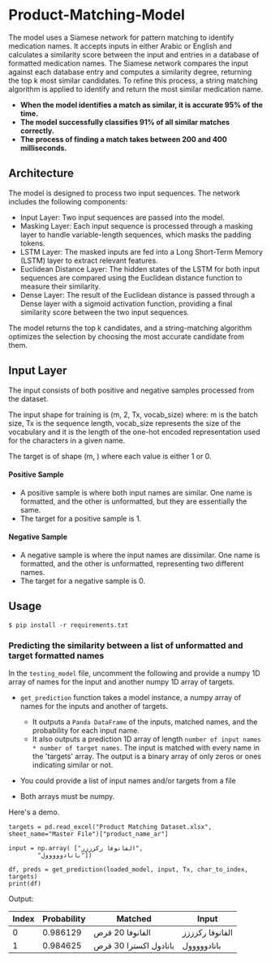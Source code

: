 # Product-Matching-Model
The model uses a Siamese network for pattern matching to identify medication names. It accepts inputs in either Arabic or English and calculates a similarity score between the input and entries in a database of formatted medication names. The Siamese network compares the input against each database entry and computes a similarity degree, returning the top k most similar candidates. To refine this process, a string matching algorithm is applied to identify and return the most similar medication name.

- **When the model identifies a match as similar, it is accurate 95% of the time.**
- **The model successfully classifies 91% of all similar matches correctly.**
- **The process of finding a match takes between 200 and 400 milliseconds.**


## Architecture
The model is designed to process two input sequences. The network includes the following components:

- Input Layer: Two input sequences are passed into the model.
- Masking Layer: Each input sequence is processed through a masking layer to handle variable-length sequences, which masks the padding tokens.
- LSTM Layer: The masked inputs are fed into a Long Short-Term Memory (LSTM) layer to extract relevant features.
- Euclidean Distance Layer: The hidden states of the LSTM for both input sequences are compared using the Euclidean distance function to measure their similarity.
- Dense Layer: The result of the Euclidean distance is passed through a Dense layer with a sigmoid activation function, providing a final similarity score between the two input sequences.

The model returns the top k candidates, and a string-matching algorithm optimizes the selection by choosing the most accurate candidate from them.

## Input Layer
The input consists of both positive and negative samples processed from the dataset. 

The input shape for training is (m, 2, Tx, vocab_size) where: m is the batch size, Tx is the sequence length, vocab_size represents the size of the vocabulary and it is the length of the one-hot encoded representation used for the characters in a given name.

The target is of shape (m, ) where each value is either 1 or 0.

  
#### Positive Sample
  - A positive sample is where both input names are similar. One name is formatted, and the other is unformatted, but they are essentially the same.
  - The target for a positive sample is 1.

#### Negative Sample
  - A negative sample is where the input names are dissimilar. One name is formatted, and the other is unformatted, representing two different names.
  - The target for a negative sample is 0.
    
## Usage
    $ pip install -r requirements.txt

### Predicting the similarity between a list of unformatted and target formatted names

In the `testing_model` file, uncomment the following and provide a numpy 1D array of names for the input and another numpy 1D array of targets.
- `get_prediction` function takes a model instance, a numpy array of names for the inputs and another of targets.
  
  - It outputs a `Panda DataFrame` of the inputs, matched names, and the probability for each input name.
  - It also outputs a prediction 1D array of length `number of input names * number of target names`. The input is matched with every name in the               'targets' array. The output is a binary array of only zeros or ones indicating similar or not.
  

- You could provide a list of input names and/or targets from a file
- Both arrays must be numpy.
  
Here's a demo.
````
targets = pd.read_excel("Product Matching Dataset.xlsx", sheet_name="Master File")["product_name_ar"]

input = np.array( ["الفانوفا ركزززز",
        "بانادووووول"])

df, preds = get_prediction(loaded_model, input, Tx, char_to_index, targets)
print(df)
````
Output:

| Index       | Probability | Matched   |  Input   |
|------------|--------------|--------------| --------------|
| 0      | 0.986129  |     الفانوفا 20 قرص  |الفانوفا ركزززز   |
| 1        | 0.984625  |  بانادول اكسترا 30 قرص   | بانادووووول	     |

                                              




 
